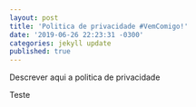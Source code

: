 ```yaml
---
layout: post
title: 'Politica de privacidade #VemComigo!'
date: '2019-06-26 22:23:31 -0300'
categories: jekyll update
published: true
---
```


Descrever aqui a politica de privacidade

Teste
